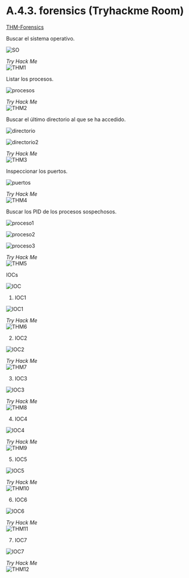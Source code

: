 # A.4.3. forensics (Tryhackme Room)
[THM-Forensics](https://tryhackme.com/room/forensics)

Buscar el sistema operativo.

![SO](/img/forensic1.png)

*Try Hack Me*  
![THM1](/img/forensic2.png)

Listar los procesos.

![procesos](/img/forensic3.png)

*Try Hack Me*  
![THM2](/img/forensic4.png)

Buscar el último directorio al que se ha accedido.

![directorio](/img/forensic5.png)

![directorio2](/img/forensic6.png)

*Try Hack Me*  
![THM3](/img/forensic7.png)

Inspeccionar los puertos.

![puertos](/img/forensic8.png)

*Try Hack Me*  
![THM4](/img/forensic9.png)

Buscar los PID de los procesos sospechosos.

![proceso1](/img/forensic10.png)

![proceso2](/img/forensic11.png)

![proceso3](/img/forensic12.png)

*Try Hack Me*  
![THM5](/img/forensic13.png)

IOCs

![IOC](/img/forensic14.png)

1. IOC1  

![IOC1](/img/forensic15.png)

*Try Hack Me*  
![THM6](/img/forensic16.png)

2. IOC2

![IOC2](/img/forensic17.png)

*Try Hack Me*  
![THM7](/img/forensic18.png)

3. IOC3

![IOC3](/img/forensic19.png)

*Try Hack Me*  
![THM8](/img/forensic20.png)

4. IOC4

![IOC4](/img/forensic21.png)

*Try Hack Me*  
![THM9](/img/forensic22.png)

5. IOC5

![IOC5](/img/forensic23.png)

*Try Hack Me*  
![THM10](/img/forensic24.png)

6. IOC6

![IOC6](/img/forensic25.png)

*Try Hack Me*  
![THM11](/img/forensic26.png)

7. IOC7

![IOC7](/img/forensic27.png)

*Try Hack Me*  
![THM12](/img/forensic28.png)